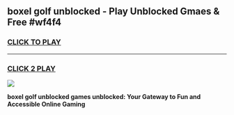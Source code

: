 
## boxel golf unblocked - Play Unblocked Gmaes & Free #wf4f4
<h3>
<a href="https://news.freeplayer.one?title=boxel_golf_unblocked&ref=26F">CLICK TO PLAY</a></h3>
<hr>

<h3>
<a href="https://news.freeplayer.one?title=boxel_golf_unblocked&ref=26F">CLICK 2 PLAY</a>
  
</h3>

<a href="https://news.freeplayer.one?title=boxel_golf_unblocked&ref=26F/"><img src="https://clearcache.store/games.png"></a>


**boxel golf unblocked games unblocked: Your Gateway to Fun and Accessible Online Gaming**
